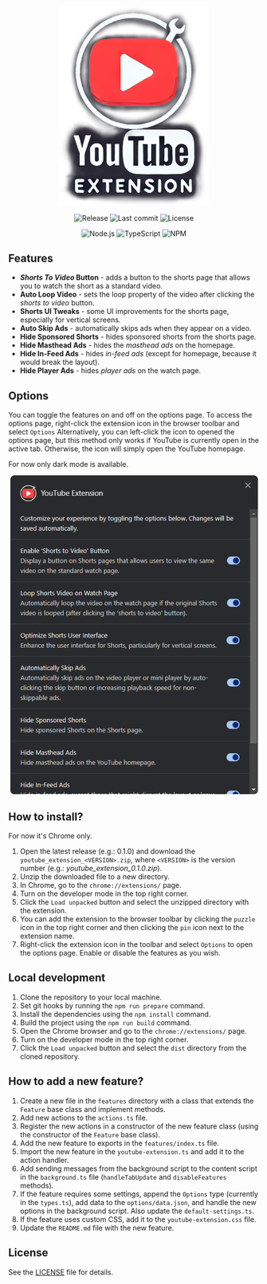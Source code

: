 <div align="center">

  <img src="assets/logo.png" alt="logo" width="300px">

  ![Release](https://img.shields.io/github/v/release/dae-ne/youtube-browser-extension)
  ![Last commit](https://img.shields.io/github/last-commit/dae-ne/youtube-browser-extension)
  ![License](https://img.shields.io/github/license/dae-ne/youtube-browser-extension.svg)

  ![Node.js](https://img.shields.io/badge/Node%20js-339933?style=for-the-badge&logo=nodedotjs&logoColor=white)
  ![TypeScript](https://img.shields.io/badge/TypeScript-007ACC?style=for-the-badge&logo=typescript&logoColor=white)
  ![NPM](https://img.shields.io/badge/npm-CB3837?style=for-the-badge&logo=npm&logoColor=white)

</div>


## Features

- ***Shorts To Video* Button** - adds a button to the shorts page that allows you to watch the short as a standard video.
- **Auto Loop Video** - sets the loop property of the video after clicking the *shorts to video* button.
- **Shorts UI Tweaks** - some UI improvements for the shorts page, especially for vertical screens.
- **Auto Skip Ads** - automatically skips ads when they appear on a video.
- **Hide Sponsored Shorts** - hides sponsored shorts from the shorts page.
- **Hide Masthead Ads** - hides the *masthead ads* on the homepage.
- **Hide In-Feed Ads** - hides *in-feed ads* (except for homepage, because it would break the layout).
- **Hide Player Ads** - hides *player ads* on the watch page.


## Options

You can toggle the features on and off on the options page. To access the options page, right-click the extension icon in the browser toolbar and select `Options` Alternatively, you can left-click the icon to opened the options page, but this method only works if YouTube is currently open in the active tab. Otherwise, the icon will simply open the YouTube homepage.

For now only dark mode is available.

<div align="center">
  <img src="assets/options.png" alt="options">
</div>


## How to install?

For now it's Chrome only.

1. Open the latest release (e.g.: 0.1.0) and download the `youtube_extension_<VERSION>.zip`, where `<VERSION>` is the version number (e.g.: *youtube_extension_0.1.0.zip*).
2. Unzip the downloaded file to a new directory.
3. In Chrome, go to the `chrome://extensions/` page.
4. Turn on the developer mode in the top right corner.
5. Click the `Load unpacked` button and select the unzipped directory with the extension.
6. You can add the extension to the browser toolbar by clicking the `puzzle` icon in the top right corner and then clicking the `pin` icon next to the extension name.
7. Right-click the extension icon in the toolbar and select `Options` to open the options page. Enable or disable the features as you wish.


## Local development

1. Clone the repository to your local machine.
2. Set git hooks by running the `npm run prepare` command.
3. Install the dependencies using the `npm install` command.
4. Build the project using the `npm run build` command.
5. Open the Chrome browser and go to the `chrome://extensions/` page.
6. Turn on the developer mode in the top right corner.
7. Click the `Load unpacked` button and select the `dist` directory from the cloned repository.


## How to add a new feature?

1. Create a new file in the `features` directory with a class that extends the `Feature` base class and implement methods.
2. Add new actions to the `actions.ts` file.
3. Register the new actions in a constructor of the new feature class (using the constructor of the `Feature` base class).
4. Add the new feature to exports in the `features/index.ts` file.
5. Import the new feature in the `youtube-extension.ts` and add it to the action handler.
6. Add sending messages from the background script to the content script in the `background.ts` file (`handleTabUpdate` and `disableFeatures` methods).
7. If the feature requires some settings, append the `Options` type (currently in the `types.ts`), add data to the `options/data.json`, and handle the new options in the background script. Also update the `default-settings.ts`.
8. If the feature uses custom CSS, add it to the `youtube-extension.css` file.
7. Update the `README.md` file with the new feature.


## License

See the [LICENSE](LICENSE) file for details.
